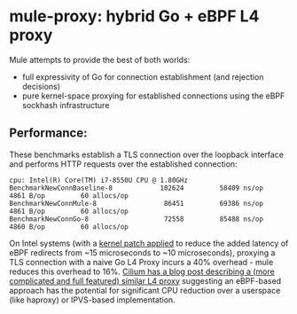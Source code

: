 mule-proxy: hybrid Go + eBPF L4 proxy
=====================================

Mule attempts to provide the best of both worlds:
* full expressivity of Go for connection establishment (and rejection decisions)
* pure kernel-space proxying for established connections using the eBPF sockhash infrastructure

## Performance:

These benchmarks establish a TLS connection over the loopback interface and performs HTTP requests over the established connection:

```
cpu: Intel(R) Core(TM) i7-8550U CPU @ 1.80GHz
BenchmarkNewConnBaseline-8       	  102624	     58409 ns/op	    4861 B/op	      60 allocs/op
BenchmarkNewConnMule-8           	   86451	     69386 ns/op	    4861 B/op	      60 allocs/op
BenchmarkNewConnGo-8             	   72558	     85488 ns/op	    4860 B/op	      60 allocs/op
```

On Intel systems (with a [kernel patch applied](https://github.com/bpowers/linux/commit/f14e03801e4081e0901698cddf2e2270d7445a72) to reduce the added latency of eBPF redirects from ~15 microseconds to ~10 microseconds),
proxying a TLS connection with a naive Go L4 Proxy incurs a 40% overhead - mule reduces this overhead to 16%.
[Cilium has a blog post describing a (more complicated and full featured) similar L4 proxy](https://cilium.io/blog/2022/04/12/cilium-standalone-L4LB-XDP/) suggesting an eBPF-based approach has the potential for significant CPU reduction over a userspace (like haproxy) or IPVS-based implementation.
